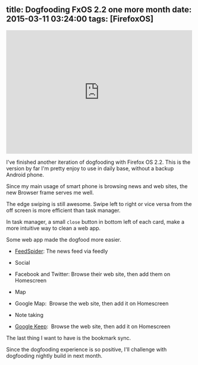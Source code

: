 title: Dogfooding FxOS 2.2 one more month
date: 2015-03-11 03:24:00
tags: [FirefoxOS]
---

<iframe allowfullscreen="" frameborder="0" height="333" mozallowfullscreen="" msallowfullscreen="" oallowfullscreen="" src="https://www.flickr.com/photos/brian_ford/496522609/player/" webkitallowfullscreen="" width="500"></iframe>  

I've finished another iteration of dogfooding with Firefox OS 2.2\. This is the version by far I'm pretty enjoy to use in daily base, without a backup Android phone.  

Since my main usage of smart phone is browsing news and web sites, the new Browser frame serves me well.  

The edge swiping is still awesome. Swipe left to right or vice versa from the off screen is more efficient than task manager.  

In task manager, a small `close` button in bottom left of each card, make a more intuitive way to clean a web app.  

Some web app made the dogfood more easier.  

*   [FeedSpider](https://marketplace.firefox.com/app/feedspider?src=search): The news feed via feedly
*   Social

*   Facebook and Twitter: Browse their web site, then add them on Homescreen

*   Map

*   Google Map:  Browse the web site, then add it on Homescreen

*   Note taking

*   [Google Keep](http://keep.google.com/):  Browse the web site, then add it on Homescreen

The last thing I want to have is the bookmark sync.  

Since the dogfooding experience is so positive, I'll challenge with dogfooding nightly build in next month.